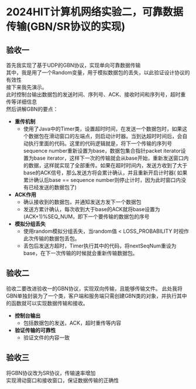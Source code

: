 # 2024HIT计算机网络实验二，可靠数据传输(GBN/SR协议的实现)

## 验收一

首先我实现了基于UDP的GBN协议，实现单向可靠数据传输  
其中，我是用了一个Random变量，用于模拟数据包的丢失，以此验证设计协议的有效性  
接下来我先演示。  
此时控制台输出数据包的发送时间、序列号、ACK、接收时间和序列号，超时重传等详细信息  
然后讲解GBN的要点：

- **重传机制**
    - 使用了Java中的Timer类，设置超时时间，在发送一个数据包时，如果这个数据包在滑动窗口的左端点，则启动计时器。当到达超时时间后，会自动执行里面的代码。这里的代码逻辑就是，将下一个传输的序列号sequence
      number重新设置为base，数据包集合指针packet iterator设置为base
      iterator，这样下一次的传输就会从base开始，重新发送窗口内的数据，这样就实现了全部重传。如果在超时时间内，发送方收到了大于base的ACK信号，那么发送方将会累计确认，并且重新开启计时器(
      如果累计确认后base == sequence number则停止计时，因为此时窗口内没有已经发送的数据包了)
- **ACK作用**
    - 确认接收到的数据包，并通知发送方发下一个数据包
    - 发送方累计确认，每次收到大于base的ACK就将base设置为(ACK+1)%SEQ_NUM，即下一个要传输的数据包的序号
- **模拟分组丢失**
    - 使用random模拟分组丢失，当random值 < LOSS_PROBABILITY 时视作此次传输的数据包丢包。
    - 丢包后发送方超时，Timer执行其中的代码，将nextSeqNum重设为base，在下一次传输的时候就会重新传输数据包。

## 验收二

验收二要改进验收一的GBN协议，实现双向传输，且能够传输文件。
此处我将GBN单独封装为了一个类，客户端和服务端只需创建GBN类的对象，并执行其中的函数就可以实现数据传输和接收。

- **控制台输出**
    - 包括数据包的发送，ACK，超时重传等内容
- **验证传输的可靠性**
    - 验证文件的内容一致

## 验收三

将GBN协议改为SR协议，传输速率增加  
实现滑动窗口和接收窗口，保证数据传输的正确性
